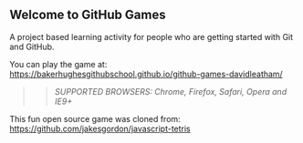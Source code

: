 ## Welcome to GitHub Games

A project based learning activity for people who are getting started with Git and GitHub.

You can play the game at: https://bakerhughesgithubschool.github.io/github-games-davidleatham/

>> _*SUPPORTED BROWSERS*: Chrome, Firefox, Safari, Opera and IE9+_

This fun open source game was cloned from: https://github.com/jakesgordon/javascript-tetris
